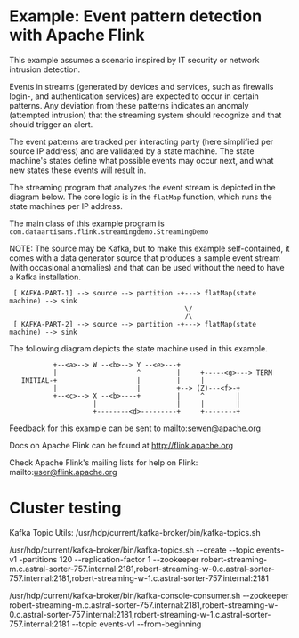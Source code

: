 Example: Event pattern detection with Apache Flink
==================================================

This example assumes a scenario inspired by IT security or network intrusion detection.
 
Events in streams (generated by devices and services, such as firewalls login-, and
authentication services) are expected to occur in certain patterns. Any deviation from
these patterns indicates an anomaly (attempted intrusion) that the streaming system should
recognize and that should trigger an alert.

The event patterns are tracked per interacting party (here simplified per source IP address)
and are validated by a state machine. The state machine's states define what possible
events may occur next, and what new states these events will result in.

The streaming program that analyzes the event stream is depicted in the diagram below.
The core logic is in the `flatMap` function, which runs the state machines per IP address.

The main class of this example program is `com.dataartisans.flink.streamingdemo.StreamingDemo`


NOTE: The source may be Kafka, but to make this example self-contained, it comes with
a data generator source that produces a sample event stream (with occasional anomalies)
and that can be used without the need to have a Kafka installation.

```
 [ KAFKA-PART-1] --> source --> partition -+---> flatMap(state machine) --> sink
                                            \/
                                            /\
 [ KAFKA-PART-2] --> source --> partition -+---> flatMap(state machine) --> sink
```


The following diagram depicts the state machine used in this example.

```
           +--<a>--> W --<b>--> Y --<e>---+
           |                    ^         |     +-----<g>---> TERM
   INITIAL-+                    |         |     |
           |                    |         +--> (Z)---<f>-+
           +--<c>--> X --<b>----+         |     ^        |
                     |                    |     |        |
                     +--------<d>---------+     +--------+
```


Feedback for this example can be sent to mailto:sewen@apache.org

Docs on Apache Flink can be found at http://flink.apache.org

Check Apache Flink's mailing lists for help on Flink: mailto:user@flink.apache.org


# Cluster testing


Kafka Topic Utils: /usr/hdp/current/kafka-broker/bin/kafka-topics.sh 

/usr/hdp/current/kafka-broker/bin/kafka-topics.sh  --create --topic events-v1 -partitions 120 --replication-factor 1 --zookeeper robert-streaming-m.c.astral-sorter-757.internal:2181,robert-streaming-w-0.c.astral-sorter-757.internal:2181,robert-streaming-w-1.c.astral-sorter-757.internal:2181

/usr/hdp/current/kafka-broker/bin/kafka-console-consumer.sh  --zookeeper robert-streaming-m.c.astral-sorter-757.internal:2181,robert-streaming-w-0.c.astral-sorter-757.internal:2181,robert-streaming-w-1.c.astral-sorter-757.internal:2181 --topic events-v1 --from-beginning